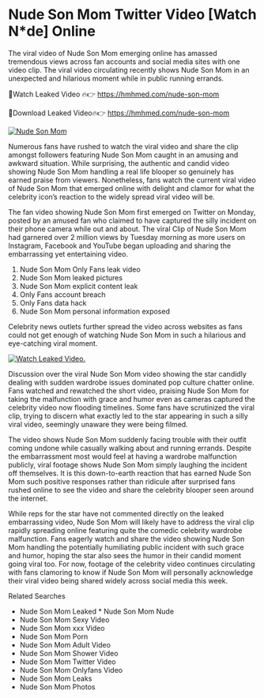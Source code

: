﻿# Nude Son Mom Twitter Video [Watch N*de] Online

The viral video of ﻿Nude Son Mom emerging online has amassed tremendous views across fan accounts and social media sites with one video clip. The viral video circulating recently shows ﻿Nude Son Mom in an unexpected and hilarious moment while in public running errands. 

🔴Watch Leaked Video 🔥👉  https://hmhmed.com/nude-son-mom 

🔴Download Leaked Video🔥👉  https://hmhmed.com/nude-son-mom 

[![Nude Son Mom](https://i.imgur.com/dJHk4Zq.gif)](https://hmhmed.com/nude-son-mom)

Numerous fans have rushed to watch the viral video and share the clip amongst followers featuring ﻿Nude Son Mom caught in an amusing and awkward situation. While surprising, the authentic and candid video showing ﻿Nude Son Mom handling a real life blooper so genuinely has earned praise from viewers. Nonetheless, fans watch the current viral video of ﻿Nude Son Mom that emerged online with delight and clamor for what the celebrity icon’s reaction to the widely spread viral video will be.

The fan video showing ﻿Nude Son Mom first emerged on Twitter on Monday, posted by an amused fan who claimed to have captured the silly incident on their phone camera while out and about. The viral Clip of ﻿Nude Son Mom had garnered over 2 million views by Tuesday morning as more users on Instagram, Facebook and YouTube began uploading and sharing the embarrassing yet entertaining video. 

1. ﻿Nude Son Mom Only Fans leak video
2. ﻿Nude Son Mom leaked pictures
3. ﻿Nude Son Mom explicit content leak
4. Only Fans account breach
5. Only Fans data hack
6. ﻿Nude Son Mom personal information exposed

Celebrity news outlets further spread the video across websites as fans could not get enough of watching ﻿Nude Son Mom in such a hilarious and eye-catching viral moment. 

[![Watch Leaked Video.](https://miro.medium.com/v2/resize:fit:828/format:webp/1*cilzJN44JGOrTw9NJCrNHA.gif "Watch Leaked Video")](https://hmhmed.com/nude-son-mom)

Discussion over the viral ﻿Nude Son Mom video showing the star candidly dealing with sudden wardrobe issues dominated pop culture chatter online. Fans watched and rewatched the short video, praising ﻿Nude Son Mom for taking the malfunction with grace and humor even as cameras captured the celebrity video now flooding timelines. Some fans have scrutinized the viral clip, trying to discern what exactly led to the star appearing in such a silly viral video, seemingly unaware they were being filmed.

The video shows ﻿Nude Son Mom suddenly facing trouble with their outfit coming undone while casually walking about and running errands. Despite the embarrassment most would feel at having a wardrobe malfunction publicly, viral footage shows ﻿Nude Son Mom simply laughing the incident off themselves. It is this down-to-earth reaction that has earned ﻿Nude Son Mom such positive responses rather than ridicule after surprised fans rushed online to see the video and share the celebrity blooper seen around the internet.  

While reps for the star have not commented directly on the leaked embarrassing video, ﻿Nude Son Mom will likely have to address the viral clip rapidly spreading online featuring quite the comedic celebrity wardrobe malfunction. Fans eagerly watch and share the video showing ﻿Nude Son Mom handling the potentially humiliating public incident with such grace and humor, hoping the star also sees the humor in their candid moment going viral too. For now, footage of the celebrity video continues circulating with fans clamoring to know if ﻿Nude Son Mom will personally acknowledge their viral video being shared widely across social media this week.

Related Searches
* ﻿Nude Son Mom Leaked
﻿* Nude Son Mom Nude
* ﻿Nude Son Mom Sexy Video
* ﻿Nude Son Mom xxx Video
* ﻿Nude Son Mom Porn
* ﻿Nude Son Mom Adult Video
* ﻿Nude Son Mom Shower Video
* ﻿Nude Son Mom Twitter Video
* ﻿Nude Son Mom Onlyfans Video
* ﻿Nude Son Mom Leaks
* ﻿Nude Son Mom Photos